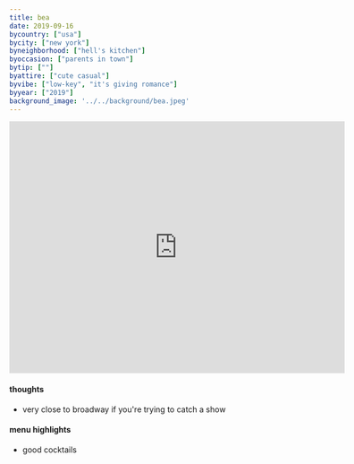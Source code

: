 ```yaml
---
title: bea
date: 2019-09-16
bycountry: ["usa"]
bycity: ["new york"]
byneighborhood: ["hell's kitchen"]
byoccasion: ["parents in town"]
bytip: [""]
byattire: ["cute casual"]
byvibe: ["low-key", "it's giving romance"]
byyear: ["2019"]
background_image: '../../background/bea.jpeg'
---
```


<iframe src="https://www.google.com/maps/embed?pb=!1m18!1m12!1m3!1d3022.118418156005!2d-73.99246453537619!3d40.759420138072336!2m3!1f0!2f0!3f0!3m2!1i1024!2i768!4f13.1!3m3!1m2!1s0x89c2585250fb9ba7%3A0xdaa7308b0024c965!2sBea!5e0!3m2!1sen!2sus!4v1705600720580!5m2!1sen!2sus" width="600" height="450" style="border:0;" allowfullscreen="" loading="lazy" referrerpolicy="no-referrer-when-downgrade"></iframe>

#### thoughts
* very close to broadway if you're trying to catch a show

#### menu highlights
* good cocktails